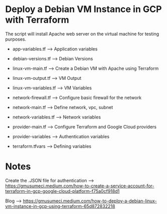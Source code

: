 # Deploy a Debian VM Instance in GCP with Terraform

The script will install Apache web server on the virtual machine for testing purposes.

- app-variables.tf -->  Application variables

- debian-versions.tf --> Debian Versions

- linux-vm-main.tf --> Create a Debian VM with Apache using Terraform

- linux-vm-output.tf --> VM Output

- linux-vm-variables.tf --> VM Variables 

- network-firewall.tf --> Configure basic firewall for the network

- network-main.tf --> Define network, vpc, subnet

- network-variables.tf --> Network variables

- provider-main.tf --> Configure Terraform and Google Cloud providers

- provider-variables --> Authentication variables

- terraform.tfvars --> Defining variables 

# Notes

Create the .JSON file for authentication --> https://gmusumeci.medium.com/how-to-create-a-service-account-for-terraform-in-gcp-google-cloud-platform-f75a0cf918d1

Blog --> https://gmusumeci.medium.com/how-to-deploy-a-debian-linux-vm-instance-in-gcp-using-terraform-65d872832218
